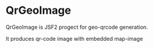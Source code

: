 QrGeoImage
==========

QrGeoImage is JSF2 progect for geo-qrcode generation.

It produces qr-code image with embedded map-image
